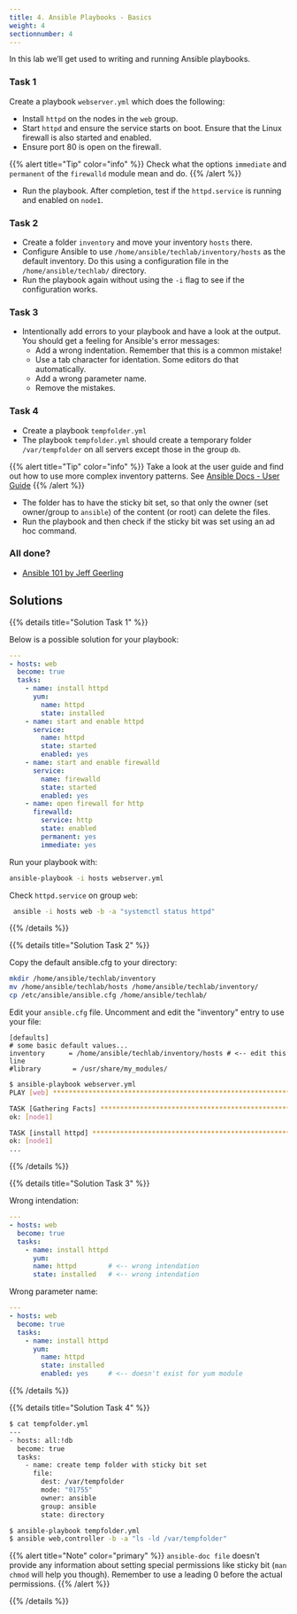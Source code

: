 ```yaml
---
title: 4. Ansible Playbooks - Basics
weight: 4
sectionnumber: 4
---
```


In this lab we’ll get used to writing and running Ansible playbooks.

### Task 1

Create a playbook `webserver.yml` which does the following:

* Install `httpd` on the nodes in the `web` group.
* Start `httpd` and ensure the service starts on boot. Ensure that the Linux firewall is also started and enabled.
* Ensure port 80 is open on the firewall.

{{% alert title="Tip" color="info" %}}
Check what the options `immediate` and `permanent` of the `firewalld` module mean and do.
{{% /alert %}}

* Run the playbook. After completion, test if the `httpd.service` is running and enabled on `node1`.

### Task 2

* Create a folder `inventory` and move your inventory `hosts` there.
* Configure Ansible to use `/home/ansible/techlab/inventory/hosts` as the default inventory. Do this using a configuration file in the `/home/ansible/techlab/` directory.
* Run the playbook again without using the `-i` flag to see if the configuration works.

### Task 3

* Intentionally add errors to your playbook and have a look at the output. You should get a feeling for Ansible's error messages:
  * Add a wrong indentation. Remember that this is a common mistake!
  * Use a tab character for identation. Some editors do that automatically.
  * Add a wrong parameter name.
  * Remove the mistakes.

### Task 4

* Create a playbook `tempfolder.yml`
* The playbook `tempfolder.yml` should create a temporary folder `/var/tempfolder` on all servers except those in the group `db`.

{{% alert title="Tip" color="info" %}}
Take a look at the user guide and find out how to use more complex inventory patterns.
See [Ansible Docs - User Guide](https://docs.ansible.com/ansible/latest/user_guide/intro_patterns.html#common-patterns)
{{% /alert %}}

* The folder has to have the sticky bit set, so that only the owner (set owner/group to `ansible`) of the content (or root) can delete the files.
* Run the playbook and then check if the sticky bit was set using an ad hoc command.

### All done?

* [Ansible 101 by Jeff Geerling](https://www.youtube.com/watch?v=goclfp6a2IQ&list=PL2_OBreMn7FqZkvMYt6ATmgC0KAGGJNAN)

## Solutions

{{% details title="Solution Task 1" %}}

Below is a possible solution for your playbook:

```yaml
---
- hosts: web
  become: true
  tasks:
    - name: install httpd
      yum:
        name: httpd
        state: installed
    - name: start and enable httpd
      service:
        name: httpd
        state: started
        enabled: yes
    - name: start and enable firewalld
      service:
        name: firewalld
        state: started
        enabled: yes
    - name: open firewall for http
      firewalld:
        service: http
        state: enabled
        permanent: yes
        immediate: yes
```

Run your playbook with:

```bash
ansible-playbook -i hosts webserver.yml
```

Check `httpd.service` on group `web`:

```bash
 ansible -i hosts web -b -a "systemctl status httpd"
```
{{% /details %}}

{{% details title="Solution Task 2" %}}

Copy the default ansible.cfg to your directory:

```bash
mkdir /home/ansible/techlab/inventory
mv /home/ansible/techlab/hosts /home/ansible/techlab/inventory/
cp /etc/ansible/ansible.cfg /home/ansible/techlab/
```

Edit your `ansible.cfg` file. Uncomment and edit the "inventory" entry to use your file:

```
[defaults]
# some basic default values...
inventory      = /home/ansible/techlab/inventory/hosts # <-- edit this line
#library        = /usr/share/my_modules/
```

```bash
$ ansible-playbook webserver.yml
PLAY [web] ***********************************************************************

TASK [Gathering Facts] ***********************************************************
ok: [node1]

TASK [install httpd] *************************************************************
ok: [node1]
...
```
{{% /details %}}

{{% details title="Solution Task 3" %}}

Wrong intendation:

```yaml
---
- hosts: web
  become: true
  tasks:
    - name: install httpd
      yum:
      name: httpd        # <-- wrong intendation
      state: installed   # <-- wrong intendation
```

Wrong parameter name:

```yaml
---
- hosts: web
  become: true
  tasks:
    - name: install httpd
      yum:
        name: httpd
        state: installed
        enabled: yes     # <-- doesn't exist for yum module
```

{{% /details %}}

{{% details title="Solution Task 4" %}}
```bash
$ cat tempfolder.yml
---
- hosts: all:!db
  become: true
  tasks:
    - name: create temp folder with sticky bit set
      file:
        dest: /var/tempfolder
        mode: "01755"
        owner: ansible
        group: ansible
        state: directory

$ ansible-playbook tempfolder.yml
$ ansible web,controller -b -a "ls -ld /var/tempfolder"
```
{{% alert title="Note" color="primary" %}}
`ansible-doc file` doesn't provide any information about setting special permissions like sticky bit (`man chmod` will help you though). Remember to use a leading 0 before the actual permissions.
{{% /alert %}}

{{% /details %}}
